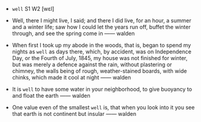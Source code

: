 - `well` S1 W2 [wɛl]



-  Well, there I might live, I said; and there I did live, for an hour, a summer and a winter life; saw how I could let the years run off, buffet the winter through, and see the spring come in —— walden

- When first I took up my abode in the woods, that is, began to spend my nights as `well` as days there, which, by accident, was on Independence Day, or the Fourth of July, 1845, my house was not finished for winter, but was merely a defence against the rain, without plastering or chimney, the walls being of rough, weather-stained boards, with wide chinks, which made it cool at night —— walden

-  It is `well` to have some water in your neighborhood, to give buoyancy to and float the earth —— walden

-  One value even of the smallest `well` is, that when you look into it you see that earth is not continent but insular —— walden